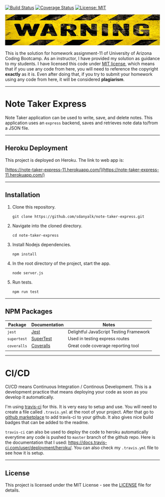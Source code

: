 [![Build Status](https://travis-ci.com/sdanyalk/note-taker-express.svg?branch=master)](https://travis-ci.com/sdanyalk/note-taker-express)
[![Coverage Status](https://coveralls.io/repos/github/sdanyalk/note-taker-express/badge.svg?branch=master)](https://coveralls.io/github/sdanyalk/note-taker-express?branch=master)
[![License: MIT](https://img.shields.io/badge/License-MIT-yellow.svg)](license)

<img src="./public/assets/img/warning.jpg" width="800" height="100">

This is the solution for homework assignment-11 of University of Arizona Coding Bootcamp. As an instructor, I have provided my solution as guidance to my students. I have licensed this code under [MIT license](license), which means that if you use any code from here, you will need to reference the copyright **exactly** as it is. Even after doing that, if you try to submit your homework using any code from here, it will be considered **plagiarism**.

---

# Note Taker Express
Note Taker application can be used to write, save, and delete notes. This application uses an `express` backend, saves and retrieves note data to/from a JSON file.

---

## Heroku Deployment

This project is deployed on Heroku. The link to web app is:

[https://note-taker-express-11.herokuapp.com/](https://note-taker-express-11.herokuapp.com/)

---

## Installation

1. Clone this repository.
    ```
    git clone https://github.com/sdanyalk/note-taker-express.git
    ```
1. Navigate into the cloned directory.
    ```
    cd note-taker-express
    ```
1. Install Nodejs dependencies.
    ```
    npm install
    ```
1. In the root directory of the project, start the app.
    ```
    node server.js
    ```
1. Run tests.
    ```
    npm run test
    ```

---

## NPM Packages

| Package | Documentation | Notes
| ----------- | ----------- | ----------- |
| `jest` | [Jest](https://jestjs.io/docs/en/getting-started) | Delightful JavaScript Testing Framework
| `supertest` | [SuperTest](https://www.npmjs.com/package/supertest) | Used in testing express routes
| `coveralls` | [Coveralls](https://www.npmjs.com/package/coveralls) | Great code coverage reporting tool
|  |  |

---

# CI/CD

CI/CD means Continuous Integration / Continous Development. This is a development practice that means deploying your code as soon as you develop it automatically.

I'm using [travis-ci](https://travis-ci.com/) for this. It is very easy to setup and use. You will need to create a file called `.travis.yml` at the root of your project. After that go to [github marketplace](https://github.com/marketplace/travis-ci) to add travis-ci to your github. It also gives nice build badges that can be added to the readme.

`travis-ci` can also be used to deploy the code to heroku automatically everytime any code is pushed to `master` branch of the github repo. Here is the documentation that I used:
https://docs.travis-ci.com/user/deployment/heroku/. You can also check my `.travis.yml` file to see how it is setup.

---

## License

This project is licensed under the MIT License - see the [LICENSE](license) file for details.